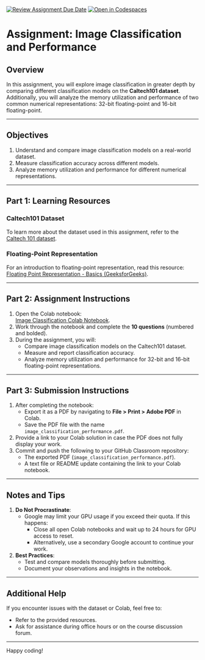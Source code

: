 [![Review Assignment Due Date](https://classroom.github.com/assets/deadline-readme-button-22041afd0340ce965d47ae6ef1cefeee28c7c493a6346c4f15d667ab976d596c.svg)](https://classroom.github.com/a/edFmT_jy)
[![Open in Codespaces](https://classroom.github.com/assets/launch-codespace-2972f46106e565e64193e422d61a12cf1da4916b45550586e14ef0a7c637dd04.svg)](https://classroom.github.com/open-in-codespaces?assignment_repo_id=17718246)
# Assignment: Image Classification and Performance

## Overview
In this assignment, you will explore image classification in greater depth by comparing different classification models on the **Caltech101 dataset**. Additionally, you will analyze the memory utilization and performance of two common numerical representations: 32-bit floating-point and 16-bit floating-point.

---

## Objectives
1. Understand and compare image classification models on a real-world dataset.
2. Measure classification accuracy across different models.
3. Analyze memory utilization and performance for different numerical representations.

---

## Part 1: Learning Resources
### Caltech101 Dataset
To learn more about the dataset used in this assignment, refer to the [Caltech 101 dataset](https://data.caltech.edu/records/20086).

### Floating-Point Representation
For an introduction to floating-point representation, read this resource: [Floating Point Representation - Basics (GeeksforGeeks)](https://www.geeksforgeeks.org/floating-point-representation-basics/).

---

## Part 2: Assignment Instructions
1. Open the Colab notebook:  
   [Image Classification Colab Notebook](https://colab.research.google.com/drive/1AkzKZJ75IN2YK2OmdeA2c1gVfIxbx2O_#scrollTo=w7K4akKygMJv?copy=true).
2. Work through the notebook and complete the **10 questions** (numbered and bolded).
3. During the assignment, you will:
   - Compare image classification models on the Caltech101 dataset.
   - Measure and report classification accuracy.
   - Analyze memory utilization and performance for 32-bit and 16-bit floating-point representations.

---

## Part 3: Submission Instructions
1. After completing the notebook:
   - Export it as a PDF by navigating to **File > Print > Adobe PDF** in Colab.
   - Save the PDF file with the name `image_classification_performance.pdf`.
2. Provide a link to your Colab solution in case the PDF does not fully display your work.
3. Commit and push the following to your GitHub Classroom repository:
   - The exported PDF (`image_classification_performance.pdf`).
   - A text file or README update containing the link to your Colab notebook.

---

## Notes and Tips
1. **Do Not Procrastinate**:
   - Google may limit your GPU usage if you exceed their quota. If this happens:
     - Close all open Colab notebooks and wait up to 24 hours for GPU access to reset.
     - Alternatively, use a secondary Google account to continue your work.
2. **Best Practices**:
   - Test and compare models thoroughly before submitting.
   - Document your observations and insights in the notebook.

---

## Additional Help
If you encounter issues with the dataset or Colab, feel free to:
- Refer to the provided resources.
- Ask for assistance during office hours or on the course discussion forum.

---

Happy coding!
